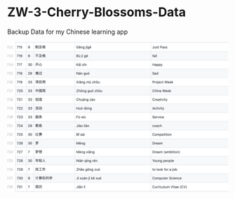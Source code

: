 # ZW-3-Cherry-Blossoms-Data
Backup Data for my Chinese learning app

![Image of Yaktocat](https://raw.githubusercontent.com/Pi-31415/ZW-3-Cherry-Blossoms-Data/master/preview.png)

